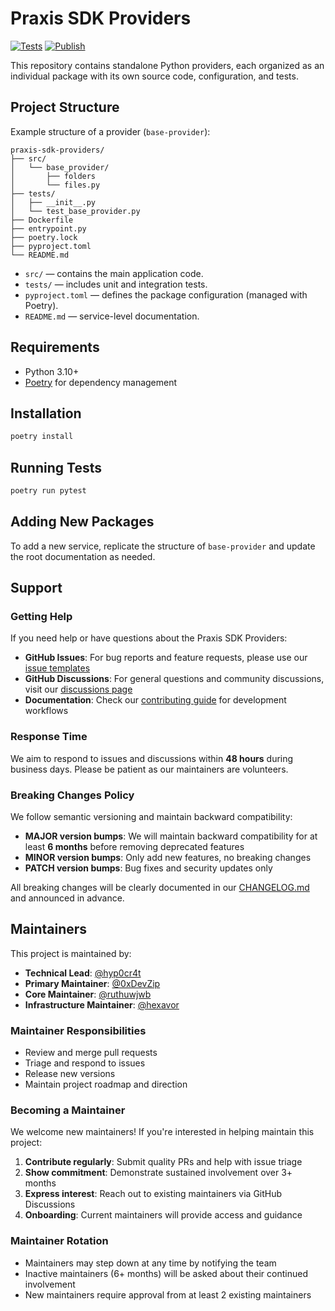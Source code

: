 # Praxis SDK Providers

[![Tests](https://github.com/prx-fun/praxis-sdk-providers/actions/workflows/tests.yml/badge.svg)](https://github.com/prx-fun/praxis-sdk-providers/actions/workflows/tests.yml)
[![Publish](https://github.com/prx-fun/praxis-sdk-providers/actions/workflows/publish.yml/badge.svg)](https://github.com/prx-fun/praxis-sdk-providers/actions/workflows/publish.yml)

This repository contains standalone Python providers, each organized as an individual package with its own source code, configuration, and tests.

## Project Structure

Example structure of a provider (`base-provider`):

```
praxis-sdk-providers/
├── src/
│   └── base_provider/
│       ├── folders
│       └── files.py
├── tests/
│   ├── __init__.py
│   └── test_base_provider.py
├── Dockerfile
├── entrypoint.py
├── poetry.lock
├── pyproject.toml
└── README.md
```

* `src/` — contains the main application code.
* `tests/` — includes unit and integration tests.
* `pyproject.toml` — defines the package configuration (managed with Poetry).
* `README.md` — service-level documentation.

## Requirements

* Python 3.10+
* [Poetry](https://python-poetry.org/) for dependency management

## Installation

```bash
poetry install
```

## Running Tests

```bash
poetry run pytest
```

## Adding New Packages

To add a new service, replicate the structure of `base-provider` and update the root documentation as needed.

## Support

### Getting Help

If you need help or have questions about the Praxis SDK Providers:

- **GitHub Issues**: For bug reports and feature requests, please use our [issue templates](https://github.com/prx-fun/praxis-sdk-providers/issues/new/choose)
- **GitHub Discussions**: For general questions and community discussions, visit our [discussions page](https://github.com/prx-fun/praxis-sdk-providers/discussions)
- **Documentation**: Check our [contributing guide](docs/CONTRIBUTING.md) for development workflows

### Response Time

We aim to respond to issues and discussions within **48 hours** during business days. Please be patient as our maintainers are volunteers.

### Breaking Changes Policy

We follow semantic versioning and maintain backward compatibility:

- **MAJOR version bumps**: We will maintain backward compatibility for at least **6 months** before removing deprecated features
- **MINOR version bumps**: Only add new features, no breaking changes
- **PATCH version bumps**: Bug fixes and security updates only

All breaking changes will be clearly documented in our [CHANGELOG.md](CHANGELOG.md) and announced in advance.

## Maintainers

This project is maintained by:

- **Technical Lead**: [@hyp0cr4t](https://github.com/hyp0cr4t)
- **Primary Maintainer**: [@0xDevZip](https://github.com/0xDevZip)
- **Core Maintainer**: [@ruthuwjwb](https://github.com/ruthuwjwb)
- **Infrastructure Maintainer**: [@hexavor](https://github.com/hexavor)

### Maintainer Responsibilities

- Review and merge pull requests
- Triage and respond to issues
- Release new versions
- Maintain project roadmap and direction

### Becoming a Maintainer

We welcome new maintainers! If you're interested in helping maintain this project:

1. **Contribute regularly**: Submit quality PRs and help with issue triage
2. **Show commitment**: Demonstrate sustained involvement over 3+ months
3. **Express interest**: Reach out to existing maintainers via GitHub Discussions
4. **Onboarding**: Current maintainers will provide access and guidance

### Maintainer Rotation

- Maintainers may step down at any time by notifying the team
- Inactive maintainers (6+ months) will be asked about their continued involvement
- New maintainers require approval from at least 2 existing maintainers